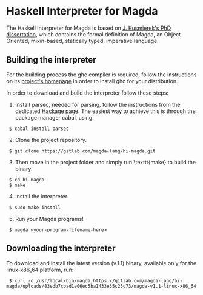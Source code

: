 # Haskell Interpreter for Magda

The Haskell Interpreter for Magda is based on [J. Kusmierek's PhD
dissertation](https://www.mimuw.edu.pl/~jdk/mixiny.pdf), which
contains the formal definition of Magda, an Object Oriented,
mixin-based, statically typed, imperative language.

## Building the interpreter

For the building process the ghc compiler is required, follow the
instructions on its [project's homepage](https://www.haskell.org/ghc/)
in order to install ghc for your distribution.

In order to download and build the interpreter follow these steps:

 1. Install parsec, needed for parsing, follow the instructions from
    the dedicated [Hackage
    page](https://hackage.haskell.org/package/parsec). The easiest way
    to achieve this is through the package manager cabal, using:
	
```{.sh}
 $ cabal install parsec
```

 2. Clone the project repository.

```{.sh}
 $ git clone https://gitlab.com/magda-lang/hi-magda.git
```

 3. Then move in the project folder and simply run \texttt{make} to
	build the binary.

```{.sh}
 $ cd hi-magda
 $ make
```

 4. Install the interpreter. 
	
```{.sh}
 $ sudo make install
```

 5. Run your Magda programs!
 
```{.sh}
 $ magda <your-program-filename-here>
```

## Downloading the interpreter

To download and install the latest version (v.1.1) binary, available
only for the linux-x86_64 platform, run:

```{.sh}
 $ curl -o /usr/local/bin/magda https://gitlab.com/magda-lang/hi-magda/uploads/83edb7cbad1e06ec5ba1433e35c25c73/magda-v1.1-linux-x86_64
```
